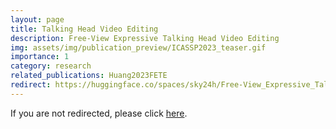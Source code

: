 ```yaml
---
layout: page
title: Talking Head Video Editing
description: Free-View Expressive Talking Head Video Editing
img: assets/img/publication_preview/ICASSP2023_teaser.gif
importance: 1
category: research
related_publications: Huang2023FETE
redirect: https://huggingface.co/spaces/sky24h/Free-View_Expressive_Talking_Head_Video_Editing
---
```


If you are not redirected, please click [here](https://huggingface.co/spaces/sky24h/Free-View_Expressive_Talking_Head_Video_Editing").